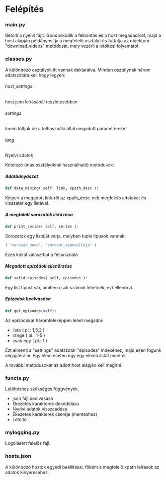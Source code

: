 # Felépítés

### **main**.py

Betölti a nyelvi fájlt. Gondoskodik a felbontás és a host megadásáról, majd a host alapján példányosítja a megfelelő osztályt és futtatja az objektum "download_videos" metódusát, mely vezérli a letöltési folyamatot.

### **classes**.py

A különböző osztályok itt vannak deklarálva.
Minden osztálynak három adatszótára kell hogy legyen:

###### host_settings
host.json leírásánál részletesebben

###### settings
Innen töltjük be a felhasználó által megadott paramétereket

###### lang
Nyelvi adatok

Kötelező (más osztályoknál használható) metódusok:

##### Adatbányászat
```python
def data_mining( self, link, xpath_desc ):
```
Kinyeri a megadott link-ről az xpath_desc-nek megfelelő adatokat és visszatér egy listával.

##### A megtalált sorozatok listázása
```python
def print_series( self, series ):
```
Sorozatok egy listáját várja, melyben tuple típusok vannak:
```python
( "sorozat_neve", "sorozat_azonosítója" )
```
Ezek közül választhat a felhasználó

##### Megadott epizódok ellenőrzése
```python
def valid_episodes( self, episodes ):
```
Egy list típust vár, amiben csak számok lehetnek, ezt ellenőrzi.

##### Epizódok beolvasása
```python
def get_episodes(self):
```

Az epízódokat háromféleképpen lehet megadni:
- lista ( pl.: 1,5,3 )
- range ( pl.: 1-5 )
- csak egy ( pl.: 1 )

Ezt elmenti a "settings" adatszótár "episodes" indexéhez, majd ezen fogunk végigiterálni. Egy elem esetén egy egy elemű listát ment el.

A további metódusokat az adott host alapján kell megírni.

### **functs**.py

Letöltéshez szükséges függvények.
- json fájl beolvasása
- Ékezetes karakterek dekódolása
- Nyelvi adatok visszaadása
- Ékezetes karakterek cseréje (mentéshez)
- Letöltő

### **mylogging**.py
Logolásért felelős fájl.

### **hosts**.json
A különböző hostok egyedi beállításai, főként a megfelelő xpath leírások az adatok kinyeréséhez.